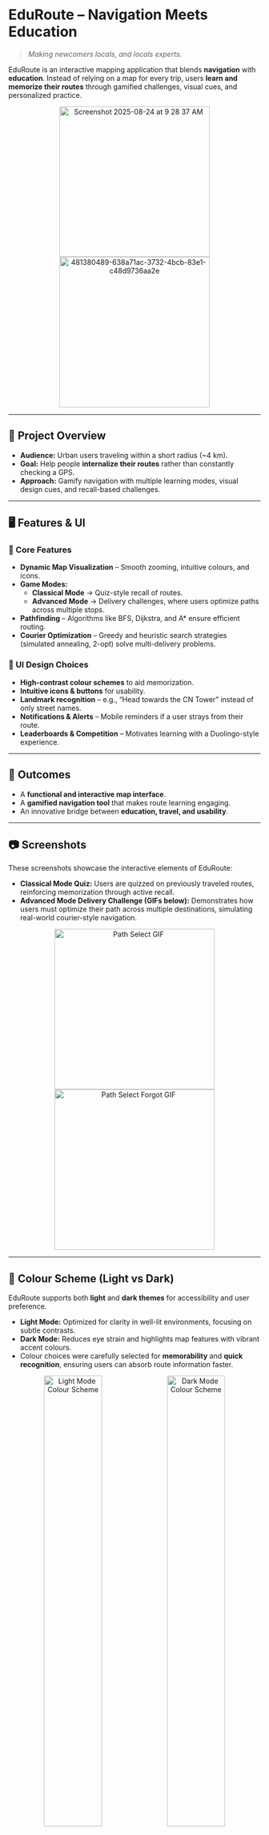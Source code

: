 # EduRoute – Navigation Meets Education  

> *Making newcomers locals, and locals experts.*  

EduRoute is an interactive mapping application that blends **navigation** with **education**. Instead of relying on a map for every trip, users **learn and memorize their routes** through gamified challenges, visual cues, and personalized practice.  

<!-- First two screenshots side by side with same height -->
<p align="center">
  <img height="300" alt="Screenshot 2025-08-24 at 9 28 37 AM" src="https://github.com/user-attachments/assets/2c70650a-a1ef-4354-8d41-de55fdf54d91" />
  <img height="300" alt="481380489-638a71ac-3732-4bcb-83e1-c48d9736aa2e" src="https://github.com/user-attachments/assets/8f5dfaca-eaf2-46aa-8b20-d43f52718992" />
</p>

---

## 🎯 Project Overview  
- **Audience:** Urban users traveling within a short radius (~4 km).  
- **Goal:** Help people **internalize their routes** rather than constantly checking a GPS.  
- **Approach:** Gamify navigation with multiple learning modes, visual design cues, and recall-based challenges.  

---

## 🖥️ Features & UI  

### 📌 Core Features  
- **Dynamic Map Visualization** – Smooth zooming, intuitive colours, and icons.  
- **Game Modes:**  
  - **Classical Mode** → Quiz-style recall of routes.  
  - **Advanced Mode** → Delivery challenges, where users optimize paths across multiple stops.  
- **Pathfinding** – Algorithms like BFS, Dijkstra, and A* ensure efficient routing.  
- **Courier Optimization** – Greedy and heuristic search strategies (simulated annealing, 2-opt) solve multi-delivery problems.  

### 🎨 UI Design Choices  
- **High-contrast colour schemes** to aid memorization.  
- **Intuitive icons & buttons** for usability.  
- **Landmark recognition** – e.g., “Head towards the CN Tower” instead of only street names.  
- **Notifications & Alerts** – Mobile reminders if a user strays from their route.  
- **Leaderboards & Competition** – Motivates learning with a Duolingo-style experience.  

---

## 🚀 Outcomes  
- A **functional and interactive map interface**.  
- A **gamified navigation tool** that makes route learning engaging.  
- An innovative bridge between **education, travel, and usability**.  

---

## 📷 Screenshots  
These screenshots showcase the interactive elements of EduRoute:  

- **Classical Mode Quiz:** Users are quizzed on previously traveled routes, reinforcing memorization through active recall.  
- **Advanced Mode Delivery Challenge (GIFs below):** Demonstrates how users must optimize their path across multiple destinations, simulating real-world courier-style navigation.  

<p align="center">
  <img height="320" src="https://github.com/user-attachments/assets/d1249b82-c73f-4250-96b9-5710bb478439" alt="Path Select GIF" />
  <img height="320" src="https://github.com/user-attachments/assets/73090f61-1619-4373-be50-f35659c5d6cf" alt="Path Select Forgot GIF" />
</p>  

---

## 🎨 Colour Scheme (Light vs Dark)  
EduRoute supports both **light** and **dark themes** for accessibility and user preference.  

- **Light Mode:** Optimized for clarity in well-lit environments, focusing on subtle contrasts.  
- **Dark Mode:** Reduces eye strain and highlights map features with vibrant accent colours.  
- Colour choices were carefully selected for **memorability** and **quick recognition**, ensuring users can absorb route information faster.  

<p align="center">
  <img width="48%" alt="Light Mode Colour Scheme" src="https://github.com/user-attachments/assets/18231fa9-db38-4913-8419-ea4484cace57" />
  <img width="48%" alt="Dark Mode Colour Scheme" src="https://github.com/user-attachments/assets/183000e5-f8a5-46b2-8e4d-9717c32d4d5a" />
</p>  

---

## 🖼️ Icons  
EduRoute uses a custom set of icons designed for **simplicity** and **clarity**.  

- Icons are deliberately **minimalist** to reduce clutter while still being recognizable at a glance.  
- They reinforce memorization by **matching real-world landmarks and map symbols**.  
- The consistent design language ensures that icons remain intuitive across different game modes and zoom levels.  

<p align="center">
  <img height="300" src="https://github.com/user-attachments/assets/9bd88576-5269-4cee-aba2-42cb517ebd93" alt="App Icons" />
</p>

---
## 📌 Disclaimer  
This project was developed as part of the **ECE297 Software Design & Communication** course at the **University of Toronto**.  
All source code and implementation details are property of the University of Toronto and are **not included** in this repository.  

This repository is intended solely to showcase the **user interface, design decisions, and overall concept** of EduRoute.  
